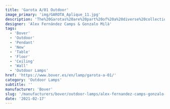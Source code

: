 ```yaml
---
title: 'Garota A/01 Outdoor'
image_primary: 'img/GAROTA_Aplique_11.jpg'
description: 'The%20Garotas%20are%20part%20of%20a%20diverse%20collection%20of%20outdoor%20lamps%20that%20create%20unique%20environments%20and%20contain%20a%20common%20concept%2C%20the%20shade%20in%20the%20form%20of%20a%20sea%20urchin.'
designer: 'Alex Fernández Camps & Gonzalo Milà'
tags:
  - 'Bover'
  - 'Outdoor'
  - 'Pendant'
  - 'New'
  - 'Table'
  - 'Floor'
  - 'Ceiling'
  - 'Wall'
  - 'Outdoor Lamps'
href: 'https://www.bover.es/en/lamp/garota-a-01/'
category: 'Outdoor Lamps'
subtitle: ''
manufacturer: 'Bover'
slug: '/manufacturers/bover/outdoor-lamps/alex-fernandez-camps-gonzalo-mila-garota-a-01-outdoor'
date: '2021-02-17'
---
```

